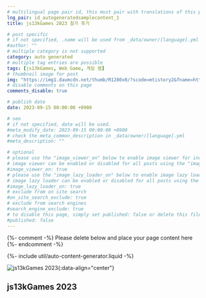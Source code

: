 ```yaml
---
# multilingual page pair id, this must pair with translations of this page. (This name must be unique)
lng_pair: id_autogeneratedsamplecontent_1
title: js13kGames 2023 참가 후기

# post specific
# if not specified, .name will be used from _data/owner/[language].yml
#author: ""
# multiple category is not supported
category: auto generated
# multiple tag entries are possible
tags: [js13kGames, Web Game, 게임 잼]
# thumbnail image for post
img: "https://img1.daumcdn.net/thumb/R1280x0/?scode=mtistory2&fname=https%3A%2F%2Fblog.kakaocdn.net%2Fdn%2Fb6Lhzj%2Fbtst6QtGbKK%2FOKnSEAWDgKwOBCvncbhKK1%2Fimg.png"
# disable comments on this page
comments_disable: true

# publish date
date: 2023-09-15 00:00:00 +0900

# seo
# if not specified, date will be used.
#meta_modify_date: 2023-09-15 00:00:00 +0900
# check the meta_common_description in _data/owner/[language].yml
#meta_description: ""

# optional
# please use the "image_viewer_on" below to enable image viewer for individual pages or posts (_posts/ or [language]/_posts folders).
# image viewer can be enabled or disabled for all posts using the "image_viewer_posts: true" setting in _data/conf/main.yml.
#image_viewer_on: true
# please use the "image_lazy_loader_on" below to enable image lazy loader for individual pages or posts (_posts/ or [language]/_posts folders).
# image lazy loader can be enabled or disabled for all posts using the "image_lazy_loader_posts: true" setting in _data/conf/main.yml.
#image_lazy_loader_on: true
# exclude from on site search
#on_site_search_exclude: true
# exclude from search engines
#search_engine_exclude: true
# to disable this page, simply set published: false or delete this file
#published: false
---
```


{%- comment -%} Please delete below and place your page content here {%- endcomment -%}

{%- include util/auto-content-generator.liquid -%}

<!-- outline-start -->
![js13kGames 2023](https://img1.daumcdn.net/thumb/R1280x0/?scode=mtistory2&fname=https%3A%2F%2Fblog.kakaocdn.net%2Fdn%2Fb6Lhzj%2Fbtst6QtGbKK%2FOKnSEAWDgKwOBCvncbhKK1%2Fimg.png){:data-align="center"}
## js13kGames 2023

<!-- outline-end -->
